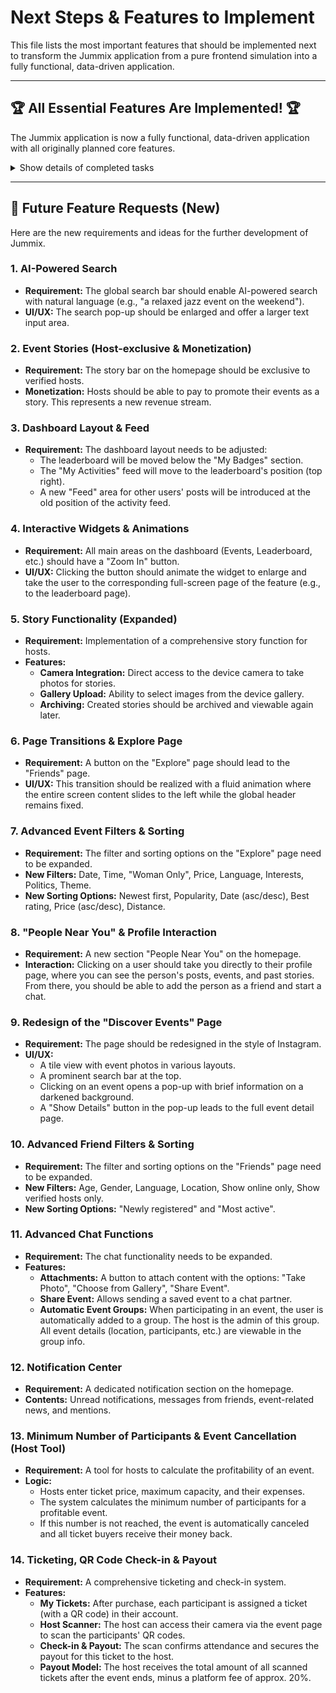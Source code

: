 # Next Steps & Features to Implement

This file lists the most important features that should be implemented next to transform the Jummix application from a pure frontend simulation into a fully functional, data-driven application.

---

## 🏆 All Essential Features Are Implemented! 🏆

The Jummix application is now a fully functional, data-driven application with all originally planned core features.

<details>
<summary>Show details of completed tasks</summary>

- **<del>1. Backend Data Persistence (Fully Completed)</del>**
- **<del>2. Real User Authentication & Management (Fully Completed)</del>**
- **<del>3. Event Management for Hosts (Fully Completed)</del>**
- **<del>4. Ticketing & Payment (Fully Completed)</del>**
- **<del>5. Live Chat with WebSockets (Fully Completed)</del>**
- **<del>6. Media Uploads (Images & Videos) (Fully Completed)</del>**
- **<del>7. Real Geolocation for "Nearby Events" (Fully Completed)</del>**
- **<del>8. Notification System (Fully Completed)</del>**

</details>

---

## 🚀 Future Feature Requests (New)

Here are the new requirements and ideas for the further development of Jummix.

### 1. AI-Powered Search
- **Requirement:** The global search bar should enable AI-powered search with natural language (e.g., "a relaxed jazz event on the weekend").
- **UI/UX:** The search pop-up should be enlarged and offer a larger text input area.

### 2. Event Stories (Host-exclusive & Monetization)
- **Requirement:** The story bar on the homepage should be exclusive to verified hosts.
- **Monetization:** Hosts should be able to pay to promote their events as a story. This represents a new revenue stream.

### 3. Dashboard Layout & Feed
- **Requirement:** The dashboard layout needs to be adjusted:
    - The leaderboard will be moved below the "My Badges" section.
    - The "My Activities" feed will move to the leaderboard's position (top right).
    - A new "Feed" area for other users' posts will be introduced at the old position of the activity feed.

### 4. Interactive Widgets & Animations
- **Requirement:** All main areas on the dashboard (Events, Leaderboard, etc.) should have a "Zoom In" button.
- **UI/UX:** Clicking the button should animate the widget to enlarge and take the user to the corresponding full-screen page of the feature (e.g., to the leaderboard page).

### 5. Story Functionality (Expanded)
- **Requirement:** Implementation of a comprehensive story function for hosts.
- **Features:**
    - **Camera Integration:** Direct access to the device camera to take photos for stories.
    - **Gallery Upload:** Ability to select images from the device gallery.
    - **Archiving:** Created stories should be archived and viewable again later.

### 6. Page Transitions & Explore Page
- **Requirement:** A button on the "Explore" page should lead to the "Friends" page.
- **UI/UX:** This transition should be realized with a fluid animation where the entire screen content slides to the left while the global header remains fixed.

### 7. Advanced Event Filters & Sorting
- **Requirement:** The filter and sorting options on the "Explore" page need to be expanded.
- **New Filters:** Date, Time, "Woman Only", Price, Language, Interests, Politics, Theme.
- **New Sorting Options:** Newest first, Popularity, Date (asc/desc), Best rating, Price (asc/desc), Distance.

### 8. "People Near You" & Profile Interaction
- **Requirement:** A new section "People Near You" on the homepage.
- **Interaction:** Clicking on a user should take you directly to their profile page, where you can see the person's posts, events, and past stories. From there, you should be able to add the person as a friend and start a chat.

### 9. Redesign of the "Discover Events" Page
- **Requirement:** The page should be redesigned in the style of Instagram.
- **UI/UX:**
    - A tile view with event photos in various layouts.
    - A prominent search bar at the top.
    - Clicking on an event opens a pop-up with brief information on a darkened background.
    - A "Show Details" button in the pop-up leads to the full event detail page.

### 10. Advanced Friend Filters & Sorting
- **Requirement:** The filter and sorting options on the "Friends" page need to be expanded.
- **New Filters:** Age, Gender, Language, Location, Show online only, Show verified hosts only.
- **New Sorting Options:** "Newly registered" and "Most active".

### 11. Advanced Chat Functions
- **Requirement:** The chat functionality needs to be expanded.
- **Features:**
    - **Attachments:** A button to attach content with the options: "Take Photo", "Choose from Gallery", "Share Event".
    - **Share Event:** Allows sending a saved event to a chat partner.
    - **Automatic Event Groups:** When participating in an event, the user is automatically added to a group. The host is the admin of this group. All event details (location, participants, etc.) are viewable in the group info.

### 12. Notification Center
- **Requirement:** A dedicated notification section on the homepage.
- **Contents:** Unread notifications, messages from friends, event-related news, and mentions.

### 13. Minimum Number of Participants & Event Cancellation (Host Tool)
- **Requirement:** A tool for hosts to calculate the profitability of an event.
- **Logic:**
    - Hosts enter ticket price, maximum capacity, and their expenses.
    - The system calculates the minimum number of participants for a profitable event.
    - If this number is not reached, the event is automatically canceled and all ticket buyers receive their money back.

### 14. Ticketing, QR Code Check-in & Payout
- **Requirement:** A comprehensive ticketing and check-in system.
- **Features:**
    - **My Tickets:** After purchase, each participant is assigned a ticket (with a QR code) in their account.
    - **Host Scanner:** The host can access their camera via the event page to scan the participants' QR codes.
    - **Check-in & Payout:** The scan confirms attendance and secures the payout for this ticket to the host.
    - **Payout Model:** The host receives the total amount of all scanned tickets after the event ends, minus a platform fee of approx. 20%.